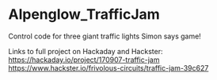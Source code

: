 # Alpenglow_TrafficJam
Control code for three giant traffic lights
Simon says game!

Links to full project on Hackaday and Hackster:
https://hackaday.io/project/170907-traffic-jam
https://www.hackster.io/frivolous-circuits/traffic-jam-39c627
